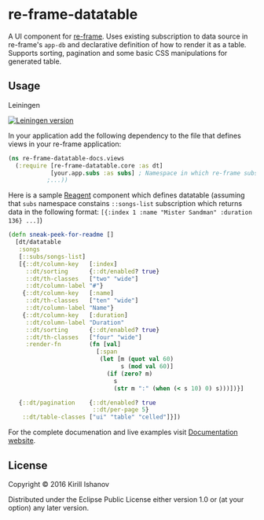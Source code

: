 # re-frame-datatable

A UI component for [re-frame](https://github.com/Day8/re-frame).
Uses existing subscription to data source in re-frame's `app-db` and declarative definition of how to render it as a table.
Supports sorting, pagination and some basic CSS manipulations for generated table.

## Usage

Leiningen

[![Leiningen version](https://clojars.org/re-frame-datatable/latest-version.svg)](http://clojars.org/re-frame-datatable)

In your application add the following dependency to the file that defines views in your re-frame application:

```clojure
(ns re-frame-datatable-docs.views
  (:require [re-frame-datatable.core :as dt]
            [your.app.subs :as subs] ; Namespace in which re-frame subscriptions are defined
           ;...))
```

Here is a sample [Reagent](https://github.com/reagent-project/reagent) component which defines datatable (assuming that `subs` namespace constains `::songs-list` subscription which returns data in the following format: `[{:index 1 :name "Mister Sandman" :duration 136} ...]`)


```clojure
(defn sneak-peek-for-readme []
  [dt/datatable
   :songs
   [::subs/songs-list]
   [{::dt/column-key   [:index]
     ::dt/sorting      {::dt/enabled? true}
     ::dt/th-classes   ["two" "wide"]
     ::dt/column-label "#"}
    {::dt/column-key   [:name]
     ::dt/th-classes   ["ten" "wide"]
     ::dt/column-label "Name"}
    {::dt/column-key   [:duration]
     ::dt/column-label "Duration"
     ::dt/sorting      {::dt/enabled? true}
     ::dt/th-classes   ["four" "wide"]
     :render-fn        (fn [val]
                         [:span
                          (let [m (quot val 60)
                                s (mod val 60)]
                            (if (zero? m)
                              s
                              (str m ":" (when (< s 10) 0) s)))])}]

   {::dt/pagination    {::dt/enabled? true
                        ::dt/per-page 5}
    ::dt/table-classes ["ui" "table" "celled"]}])
```

For the complete documenation and live examples visit [Documentation website](https://kishanov.github.io/re-frame-datatable/).


## License

Copyright © 2016 Kirill Ishanov

Distributed under the Eclipse Public License either version 1.0 or (at
your option) any later version.
